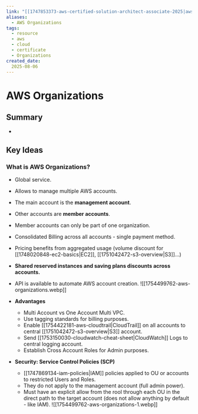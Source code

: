```yaml
---
link: "[[1747853373-aws-certified-solution-architect-associate-2025|aws Certified Solution Architect Associate 2025]]"
aliases: 
  - AWS Organizations
tags:
  - resource
  - aws
  - cloud
  - certificate
  - Organizations
created_date:
  2025-08-06
---
```

# AWS Organizations
## Summary
- 

## Key Ideas
### What is AWS Organizations?
- Global service.
- Allows to manage multiple AWS accounts.
- The main account is the **management account**.
- Other accounts are **member accounts**.
- Member accounts can only be part of one organization.
- Consolidated Billing across all accounts - single payment method.
- Pricing benefits from aggregated usage (volume discount for [[1748020848-ec2-basics|EC2]], [[1751042472-s3-overview|S3]]...)
- **Shared reserved instances and saving plans discounts across accounts.**
- API is available to automate AWS account creation.
![[1754499762-aws-organizations.webp]]

- **Advantages**
  - Multi Account vs One Account Multi VPC.
  - Use tagging standards for billing purposes.
  - Enable [[1754422181-aws-cloudtrail|CloudTrail]] on all accounts to central [[1751042472-s3-overview|S3]] account.
  - Send [[1753150030-cloudwatch-cheat-sheet|CloudWatch]] Logs to central logging account.
  - Establish Cross Account Roles for Admin purposes.
- **Security: Service Control Policies (SCP)**
  - [[1747869134-iam-policies|IAM]] policies applied to OU or accounts to restricted Users and Roles.
  - They do not apply to the management account (full admin power).
  - Must have an explicit allow from the rool through each OU in the direct path to the target account (does not allow anything by default - like IAM).
![[1754499762-aws-organizations-1.webp]]



